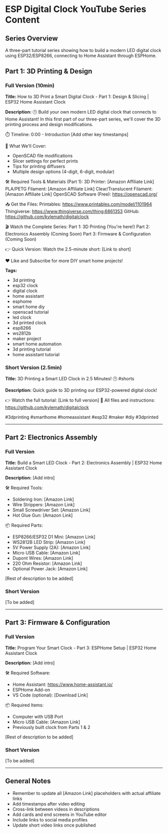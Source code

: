 # ESP Digital Clock YouTube Series Content

## Series Overview

A three-part tutorial series showing how to build a modern LED digital clock using ESP32/ESP8266, connecting to Home Assistant through ESPHome.

## Part 1: 3D Printing & Design

### Full Version (10min)

**Title:**
How to 3D Print a Smart Digital Clock - Part 1: Design & Slicing | ESP32 Home Assistant Clock

**Description:**
🕒 Build your own modern LED digital clock that connects to Home Assistant! In this first part of our three-part series, we'll cover the 3D printing process and design modifications.

⏱️ Timeline:
0:00 - Introduction
[Add other key timestamps]

🔧 What We'll Cover:

- OpenSCAD file modifications
- Slicer settings for perfect prints
- Tips for printing diffusers
- Multiple design options (4-digit, 6-digit, modular)

🛠️ Required Tools & Materials (Part 1):
3D Printer: [Amazon Affiliate Link]
PLA/PETG Filament: [Amazon Affiliate Link]
Clear/Translucent Filament: [Amazon Affiliate Link]
OpenSCAD Software (Free): https://openscad.org/

📥 Get the Files:
Printables: https://www.printables.com/model/1101964
Thingiverse: https://www.thingiverse.com/thing:6861353
GitHub: https://github.com/kylemath/digitalclock

🎬 Watch the Complete Series:
Part 1: 3D Printing (You're here!)
Part 2: Electronics Assembly (Coming Soon)
Part 3: Firmware & Configuration (Coming Soon)

👉 Quick Version:
Watch the 2.5-minute short: [Link to short]

❤️ Like and Subscribe for more DIY smart home projects!

**Tags:**

- 3d printing
- esp32 clock
- digital clock
- home assistant
- esphome
- smart home diy
- openscad tutorial
- led clock
- 3d printed clock
- esp8266
- ws2812b
- maker project
- smart home automation
- 3d printing tutorial
- home assistant tutorial

### Short Version (2.5min)

**Title:**
3D Printing a Smart LED Clock in 2.5 Minutes! 🕒 #shorts

**Description:**
Quick guide to 3D printing our ESP32-powered digital clock!

👉 Watch the full tutorial: [Link to full version]
📱 All files and instructions: https://github.com/kylemath/digitalclock

#3dprinting #smarthome #homeassistant #esp32 #maker #diy #3dprinted

---

## Part 2: Electronics Assembly

### Full Version

**Title:**
Build a Smart LED Clock - Part 2: Electronics Assembly | ESP32 Home Assistant Clock

**Description:**
[Add intro]

🛠️ Required Tools:

- Soldering Iron: [Amazon Link]
- Wire Strippers: [Amazon Link]
- Small Screwdriver Set: [Amazon Link]
- Hot Glue Gun: [Amazon Link]

📦 Required Parts:

- ESP8266/ESP32 D1 Mini: [Amazon Link]
- WS2812B LED Strip: [Amazon Link]
- 5V Power Supply (2A): [Amazon Link]
- Micro USB Cable: [Amazon Link]
- Dupont Wires: [Amazon Link]
- 220 Ohm Resistor: [Amazon Link]
- Optional Power Jack: [Amazon Link]

[Rest of description to be added]

### Short Version

[To be added]

---

## Part 3: Firmware & Configuration

### Full Version

**Title:**
Program Your Smart Clock - Part 3: ESPHome Setup | ESP32 Home Assistant Clock

**Description:**
[Add intro]

🛠️ Required Software:

- Home Assistant: https://www.home-assistant.io/
- ESPHome Add-on
- VS Code (optional): [Download Link]

📦 Required Items:

- Computer with USB Port
- Micro USB Cable: [Amazon Link]
- Previously built clock from Parts 1 & 2

[Rest of description to be added]

### Short Version

[To be added]

---

## General Notes

- Remember to update all [Amazon Link] placeholders with actual affiliate links
- Add timestamps after video editing
- Cross-link between videos in descriptions
- Add cards and end screens in YouTube editor
- Include links to social media profiles
- Update short video links once published
